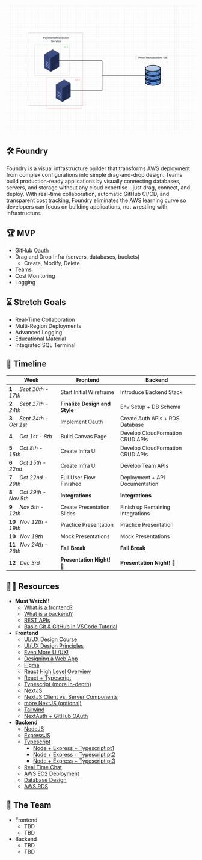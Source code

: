 ![HackLab](https://github.com/acm-projects/Foundry/blob/main/thumbnail.png)
## 🛠️ Foundry
Foundry is a visual infrastructure builder that transforms AWS deployment from complex configurations into simple drag-and-drop design. Teams build production-ready applications by visually connecting databases, servers, and storage without any cloud expertise—just drag, connect, and deploy. With real-time collaboration, automatic GitHub CI/CD, and transparent cost tracking, Foundry eliminates the AWS learning curve so developers can focus on building applications, not wrestling with infrastructure.

## 🏆 MVP
+ GitHub Oauth
+ Drag and Drop Infra (servers, databases, buckets)
  + Create, Modify, Delete
+ Teams
+ Cost Monitoring
+ Logging

## ⌛ Stretch Goals
+ Real-Time Collaboration
+ Multi-Region Deployments
+ Advanced Logging
+ Educational Material
+ Integrated SQL Terminal

## 📅 Timeline
| **Week**&nbsp;| **Frontend** | **Backend** |
|--- | --- | --- |
|**1**&nbsp;&nbsp;&nbsp;&nbsp;&nbsp;*Sept 10th - 17th* | Start Initial Wireframe| Introduce Backend Stack |
|**2**&nbsp;&nbsp;&nbsp;&nbsp;&nbsp;*Sept 17th - 24th* | **Finalize Design and Style**| Env Setup + DB Schema |
|**3**&nbsp;&nbsp;&nbsp;&nbsp;&nbsp;*Sept 24th - Oct 1st* | Implement Oauth | Create Auth APIs + RDS Database |
|**4**&nbsp;&nbsp;&nbsp;&nbsp;&nbsp;*Oct 1st - 8th* | Build Canvas Page | Develop CloudFormation CRUD APIs |
|**5**&nbsp;&nbsp;&nbsp;&nbsp;&nbsp;*Oct 8th - 15th* | Create Infra UI | Develop CloudFormation CRUD APIs |
|**6**&nbsp;&nbsp;&nbsp;&nbsp;&nbsp;*Oct 15th - 22nd* | Create Infra UI | Develop Team APIs |
|**7**&nbsp;&nbsp;&nbsp;&nbsp;&nbsp;*Oct 22nd - 29th* | Full User Flow Finished | Deployment + API Documentation |
|**8**&nbsp;&nbsp;&nbsp;&nbsp;&nbsp;*Oct 29th - Nov 5th* | **Integrations** | **Integrations** |
|**9**&nbsp;&nbsp;&nbsp;&nbsp;&nbsp;*Nov 5th - 12th* | Create Presentation Slides | Finish up Remaining Integrations |
|**10**&nbsp;&nbsp;&nbsp;*Nov 12th - 19th* | Practice Presentation | Practice Presentation |
|**10**&nbsp;&nbsp;&nbsp;*Nov 19th* | Mock Presentations | Mock Presentations |
|**11**&nbsp;&nbsp;&nbsp;*Nov 24th - 28th* | **Fall Break** | **Fall Break** |
|**12**&nbsp;&nbsp;&nbsp;*Dec 3rd* | **Presentation Night! 🎉** | **Presentation Night! 🎉** |

## 👨‍💻 Resources
+ **Must Watch!!**
  + [What is a frontend?](https://youtu.be/WG5ikvJ2TKA?si=mBepopDcfIZK37jk)
  + [What is a backend?](https://youtu.be/XBu54nfzxAQ?si=kuioRqmCAxXhQocA)
  + [REST APIs](https://youtu.be/LooL6_chvN4?si=amF2wvhjfx1-UiaM)
  + [Basic Git & GitHub in VSCode Tutorial](https://youtu.be/z5jZ9lrSpqk?si=51sKMz2JHPklqfnV)
+ **Frontend**
  + [UI/UX Design Course](https://youtu.be/wIuVvCuiJhU?si=WP5yoDOMkowZYoBX)
  + [UI/UX Design Principles](https://youtu.be/uwNClNmekGU?si=AFvRWtjlGUL3NG2b)
  + [Even More UI/UX!](https://youtu.be/HE4rLEQpiXY?si=NNJqbhTl-ZjJouaQ)
  + [Designing a Web App](https://youtu.be/W8smyf1eHFk?si=QlgPgMOSFb21KPr7) 
  + [Figma](https://www.youtube.com/watch?v=FTFaQWZBqQ8)
  + [React High Level Overview](https://youtu.be/BdjAAvBQnQc?si=JoEFSUFok5dki1DZ)
  + [React + Typescript](https://youtu.be/SqcY0GlETPk?si=W1IpjfJI0uYrAhpZ)
  + [Typescript (more in-depth)](https://youtu.be/ahCwqrYpIuM?si=iusDWM0MFk1XvAJ9)
  + [NextJS](https://youtu.be/_EgI9WH8q1A?si=TYqf7AEJRzIA3Vq6)
  + [NextJS Client vs. Server Components](https://youtu.be/Qdkg_mrniLk?si=0VcdMRXkFkHvON0m)
  + [more NextJS (optional)](https://youtu.be/Sklc_fQBmcs?si=-lpaCdKu91lIedqf)
  + [Tailwind](https://youtu.be/DenUCuq4G04?si=6W2PICu8smiLmaK-)
  + [NextAuth + GitHub OAuth](https://youtu.be/7PWuIJ-MJgI?si=OgnMs5e0eAzkVC5K)
+ **Backend**
  + [NodeJS](https://youtu.be/TlB_eWDSMt4?si=SR_sp3VxQaE-A-yF)
  + [ExpressJS](https://youtu.be/SccSCuHhOw0?si=59GUgjRs6cW25cxL)
  + [Typescript](https://youtu.be/ahCwqrYpIuM?si=iusDWM0MFk1XvAJ9)
    + [Node + Express + Typescript pt1](https://youtu.be/NYZKUTGC51g?si=jRpvK_IeWVwChTVi)
    + [Node + Express + Typescript pt2](https://youtu.be/8Dv9yWAJ6ww?si=Sf4viUZUM2o91fJI)
    + [Node + Express + Typescript pt3](https://youtu.be/dr8e6Nh1llk?si=MBFk0ATLWFp874E7)
  + [Real Time Chat](https://youtu.be/jD7FnbI76Hg?si=HaupHDYN12e423pH)
  + [AWS EC2 Deployment](https://youtu.be/T-Pum2TraX4?si=ygIIu4QjyV7PNFau)
  + [Database Design](https://youtu.be/5RpUmDEsn1k?si=3d-UFfpMOjf0T7n4)
  + [AWS RDS](https://youtu.be/I_fTQTsz2nQ?si=mjiaxX4ci3vMTiIt)

## 🤝 The Team
+ Frontend
  + TBD
  + TBD
+ Backend
  + TBD
  + TBD

